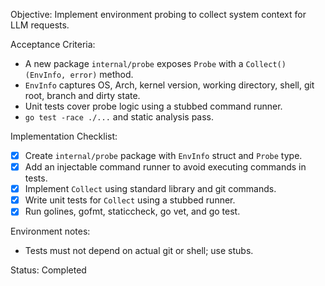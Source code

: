 Objective: Implement environment probing to collect system context for LLM requests.

Acceptance Criteria:
- A new package `internal/probe` exposes `Probe` with a `Collect() (EnvInfo, error)` method.
- `EnvInfo` captures OS, Arch, kernel version, working directory, shell, git root, branch and dirty state.
- Unit tests cover probe logic using a stubbed command runner.
- `go test -race ./...` and static analysis pass.

Implementation Checklist:
- [x] Create `internal/probe` package with `EnvInfo` struct and `Probe` type.
- [x] Add an injectable command runner to avoid executing commands in tests.
- [x] Implement `Collect` using standard library and git commands.
- [x] Write unit tests for `Collect` using a stubbed runner.
- [x] Run golines, gofmt, staticcheck, go vet, and go test.

Environment notes:
- Tests must not depend on actual git or shell; use stubs.

Status: Completed


